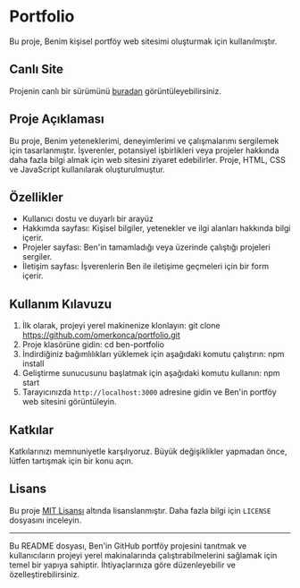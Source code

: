 # Portfolio 

Bu proje, Benim kişisel portföy web sitesimi oluşturmak için kullanılmıştır.
 
## Canlı Site

Projenin canlı bir sürümünü [buradan](https://www.bensportfolio.com) görüntüleyebilirsiniz.

## Proje Açıklaması

Bu proje, Benim yeteneklerimi, deneyimlerimi ve çalışmalarımı sergilemek için tasarlanmıştır. İşverenler, potansiyel işbirlikleri veya projeler hakkında daha fazla bilgi almak için web sitesini ziyaret edebilirler. Proje, HTML, CSS ve JavaScript kullanılarak oluşturulmuştur.

## Özellikler

- Kullanıcı dostu ve duyarlı bir arayüz
- Hakkımda sayfası: Kişisel bilgiler, yetenekler ve ilgi alanları hakkında bilgi içerir.
- Projeler sayfası: Ben'in tamamladığı veya üzerinde çalıştığı projeleri sergiler.
- İletişim sayfası: İşverenlerin Ben ile iletişime geçmeleri için bir form içerir.

## Kullanım Kılavuzu

1. İlk olarak, projeyi yerel makinenize klonlayın: git clone https://github.com/omerkonca/portfolio.git
2. Proje klasörüne gidin: cd ben-portfolio
3. İndirdiğiniz bağımlılıkları yüklemek için aşağıdaki komutu çalıştırın: npm install
4. Geliştirme sunucusunu başlatmak için aşağıdaki komutu kullanın: npm start
5. Tarayıcınızda `http://localhost:3000` adresine gidin ve Ben'in portföy web sitesini görüntüleyin.

## Katkılar

Katkılarınızı memnuniyetle karşılıyoruz. Büyük değişiklikler yapmadan önce, lütfen tartışmak için bir konu açın.

## Lisans

Bu proje [MIT Lisansı](LICENSE.txt) altında lisanslanmıştır. Daha fazla bilgi için `LICENSE` dosyasını inceleyin.

---

Bu README dosyası, Ben'in GitHub portföy projesini tanıtmak ve kullanıcıların projeyi yerel makinalarında çalıştırabilmelerini sağlamak için temel bir yapıya sahiptir. İhtiyaçlarınıza göre düzenleyebilir ve özelleştirebilirsiniz.

